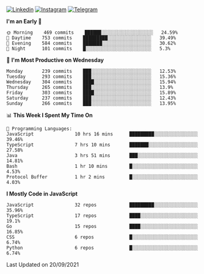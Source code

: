 [![Linkedin](https://img.shields.io/badge/-Archie-blue?style=flat-square&labelColor=gray&logo=Linkedin&logoColor=white&link=https://www.linkedin.com/in/archisdi)](https://www.linkedin.com/in/archisdi)
[![Instagram](https://img.shields.io/badge/-@archisdi-orange?style=flat-square&labelColor=gray&logo=Instagram&logoColor=white&link=https://www.instagram.com/archisdi)](https://www.instagram.com/archisdi)
[![Telegram](https://img.shields.io/badge/-aai-informational?style=flat-square&labelColor=gray&logo=telegram&logoColor=white&link=https://t.me/archisdi)](https://t.me/archisdi)

<!--START_SECTION:waka-->
**I'm an Early 🐤** 

```text
🌞 Morning    469 commits    ██████░░░░░░░░░░░░░░░░░░░   24.59% 
🌆 Daytime    753 commits    █████████░░░░░░░░░░░░░░░░   39.49% 
🌃 Evening    584 commits    ███████░░░░░░░░░░░░░░░░░░   30.62% 
🌙 Night      101 commits    █░░░░░░░░░░░░░░░░░░░░░░░░   5.3%

```
📅 **I'm Most Productive on Wednesday** 

```text
Monday       239 commits    ███░░░░░░░░░░░░░░░░░░░░░░   12.53% 
Tuesday      293 commits    ███░░░░░░░░░░░░░░░░░░░░░░   15.36% 
Wednesday    304 commits    ████░░░░░░░░░░░░░░░░░░░░░   15.94% 
Thursday     265 commits    ███░░░░░░░░░░░░░░░░░░░░░░   13.9% 
Friday       303 commits    ████░░░░░░░░░░░░░░░░░░░░░   15.89% 
Saturday     237 commits    ███░░░░░░░░░░░░░░░░░░░░░░   12.43% 
Sunday       266 commits    ███░░░░░░░░░░░░░░░░░░░░░░   13.95%

```


📊 **This Week I Spent My Time On** 

```text
💬 Programming Languages: 
JavaScript               10 hrs 16 mins      █████████░░░░░░░░░░░░░░░░   39.46% 
TypeScript               7 hrs 10 mins       ███████░░░░░░░░░░░░░░░░░░   27.58% 
Java                     3 hrs 51 mins       ███░░░░░░░░░░░░░░░░░░░░░░   14.81% 
Bash                     1 hr 10 mins        █░░░░░░░░░░░░░░░░░░░░░░░░   4.53% 
Protocol Buffer          1 hr 2 mins         █░░░░░░░░░░░░░░░░░░░░░░░░   4.03%

```

**I Mostly Code in JavaScript** 

```text
JavaScript               32 repos            █████████░░░░░░░░░░░░░░░░   35.96% 
TypeScript               17 repos            ████░░░░░░░░░░░░░░░░░░░░░   19.1% 
Go                       15 repos            ████░░░░░░░░░░░░░░░░░░░░░   16.85% 
CSS                      6 repos             █░░░░░░░░░░░░░░░░░░░░░░░░   6.74% 
Python                   6 repos             █░░░░░░░░░░░░░░░░░░░░░░░░   6.74%

```



 Last Updated on 20/09/2021
<!--END_SECTION:waka-->